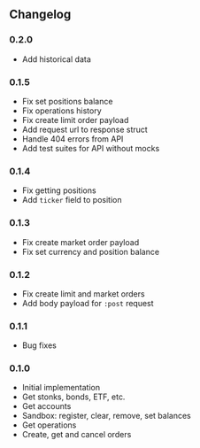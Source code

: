 ## Changelog


### 0.2.0

- Add historical data

### 0.1.5

- Fix set positions balance
- Fix operations history
- Fix create limit order payload
- Add request url to response struct
- Handle 404 errors from API
- Add test suites for API without mocks

### 0.1.4

- Fix getting positions
- Add `ticker` field to position

### 0.1.3

- Fix create market order payload
- Fix set currency and position balance

### 0.1.2

- Fix create limit and market orders
- Add body payload for `:post` request

### 0.1.1

- Bug fixes

### 0.1.0

- Initial implementation
- Get stonks, bonds, ETF, etc.
- Get accounts
- Sandbox: register, clear, remove, set balances
- Get operations
- Create, get and cancel orders